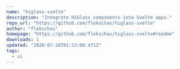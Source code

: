 ```yaml
---
name: "higlass-svelte"
description: "Integrate HiGlass components into Svelte apps."
repo_url: "https://github.com/flekschas/higlass-svelte"
author: "flekschas"
homepage: "https://github.com/flekschas/higlass-svelte#readme"
downloads: 1
updated: "2020-07-18T01:13:00.471Z"
tags: 
  - ui
---
```

